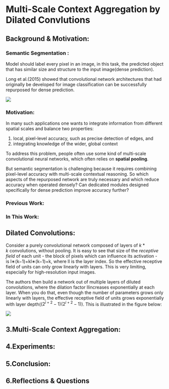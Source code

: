 # Multi-Scale Context Aggregation by Dilated Convlutions



## Background & Motivation:

### Semantic Segmentation :

Model should label every pixel in an image, in this task, the predicted object that has similar size and structure to the input image(dense prediction). 

Long et al.(2015) showed that convolutional network architectures that had originally be developed for image classification can be successfully repurposed for dense prediction.

![](G:\download\学习\Research\imageTypora\p1.png)



### Motivation:

In many such applications one wants to integrate information from different spatial scales and balance two properties:

1. local, pixel-level accuracy, such as precise detection of edges, and
2. integrating knowledge of the wider, global context

To address this problem, people often use some kind of multi-scale convolutional neural networks, which often relies on **spatial pooling**.

But semantic segmentation is challenging because it requires combining pixel-level accuracy with multi-scale contextual reasoning. So which aspects of the repurposed network are truly necessary and which reduce accuracy when operated densely? Can dedicated modules designed specifically for dense prediction improve accuracy further?



### Previous Work:





### In This Work:





## Dilated Convolutions:

Consider a purely convolutional network composed of layers of $k*k$ convolutions, without pooling. It is easy to see that size of the *receptive field* of each unit - the block of pixels which can influence its activation - is l∗(k−1)+kl∗(k−1)+k, where ll is the layer index. So the effective receptive field of units can only grow linearly with layers. This is very limiting, especially for high-resolution input images.

The authors then build a network out of multiple layers of diluted convolutions, where the dilation factor llincreases exponentially at each layer. When you do that, even though the number of parameters grows only linearly with layers, the effective receptive field of units grows exponentially with layer depth($(2^{i+2}-1)(2^{i+2}-1)$). This is illustrated in the figure below:

![](G:\download\学习\Research\imageTypora\p2.png)





## 3.Multi-Scale Context Aggregation:





## 4.Experiments:



## 5.Conclusion:



## 6.Reflections & Questions

